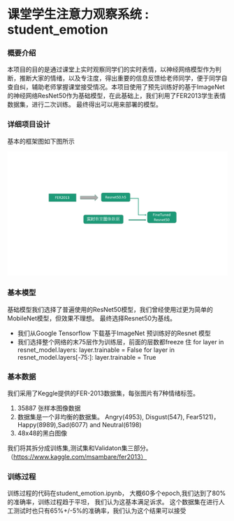 #  课堂学生注意力观察系统 : student_emotion

### 概要介绍

本项目的目的是通过课堂上实时观察同学们的实时表情，以神经网络模型作为判断，推断大家的情绪，以及专注度，得出重要的信息反馈给老师同学，便于同学自查自纠，辅助老师掌握课堂接受情况。本项目使用了预先训练好的基于ImageNet的神经网络ResNet50作为基础模型，在此基础上，我们利用了FER2013学生表情数据集，进行二次训练。 最终得出可以用来部署的模型。  


### 详细项目设计 
基本的框架图如下图所示

![This is an image](./assets/data-flow.png)




### 基本模型
基础模型我们选择了普遍使用的ResNet50模型，我们曾经使用过更为简单的MobileNet模型，但效果不理想。 最终选择Resnet50为基线。 

- 我们从Google Tensorflow 下载基于ImageNet 预训练好的Resnet 模型
- 我们选择整个网络的末75层作为训练层，前面的层数都freeze 住
       for layer in resnet_model.layers:
                layer.trainable = False
       for layer in resnet_model.layers[-75:]:
                layer.trainable = True


### 基本数据
我们采用了Keggle提供的FER-2013数据集，每张图片有7种情绪标签。 
1. 35887 张样本图像数据
2. 数据集是一个非均衡的数据集。 Angry(4953), Disgust(547), Fear5121)，Happy(8989),Sad(6077) and Neutral(6198)
3. 48x48的黑白图像


我们将其拆分成训练集,测试集和Validaton集三部分。 （https://www.kaggle.com/msambare/fer2013） 


### 训练过程
训练过程的代码在student_emotion.ipynb， 大概60多个epoch,我们达到了80%的准确率，训练过程趋于平坦， 我们认为这基本满足诉求。 这个数据集在进行人工测试时也只有65%+/-5%的准确率，我们认为这个结果可以接受




